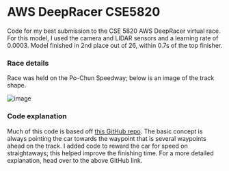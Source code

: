 # AWS DeepRacer CSE5820
Code for my best submission to the CSE 5820 AWS DeepRacer virtual race. For this model, I used the camera and LIDAR sensors and a learning rate of 0.0003. Model finished in 2nd place out of 26, within 0.7s of the top finisher.

### Race details
Race was held on the Po-Chun Speedway; below is an image of the track shape.

![image](https://github.com/rcj1/AWS-DeepRacer-CSE5820/assets/77995559/c2ffcf8c-cb51-4245-b57a-93e391d0a299)

### Code explanation
Much of this code is based off [this GitHub repo](https://github.com/falktan/deepracer). The basic concept is always pointing the car towards the waypoint that is several waypoints ahead on the track. I added code to reward the car for speed on straightaways; this helped improve the finishing time. For a more detailed explanation, head over to the above GitHub link.

